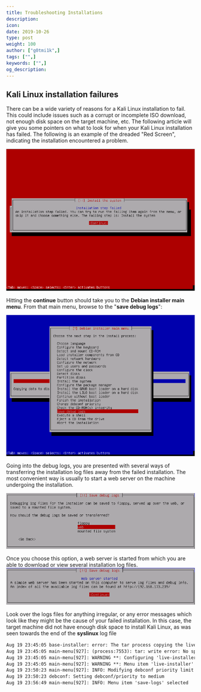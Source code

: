 ```yaml
---
title: Troubleshooting Installations
description:
icon:
date: 2019-10-26
type: post
weight: 100
author: ["g0tmi1k",]
tags: ["",]
keywords: ["",]
og_description:
---
```


## Kali Linux installation failures

There can be a wide variety of reasons for a Kali Linux installation to fail. This could include issues such as a corrupt or incomplete ISO download, not enough disk space on the target machine, etc. The following article will give you some pointers on what to look for when your Kali Linux installation has failed. The following is an example of the dreaded "Red Screen", indicating the installation encountered a problem.

![failed-kali-install](failed-kali-install.png)

Hitting the **continue** button should take you to the **Debian installer main menu**. From that main menu, browse to the "**save debug logs**":

![failed-install-kali-linux-00](failed-install-kali-linux-001.png)

Going into the debug logs, you are presented with several ways of transferring the installation log files away from the failed installation. The most convenient way is usually to start a web server on the machine undergoing the installation.

![failed-linux-installed-transfer-method](failed-linux-installed-transfer-method.png)

Once you choose this option, a web server is started from which you are able to download or view several installation log files.
![install-log-download](install-log-download.png)

Look over the logs files for anything irregular, or any error messages which look like they might be the cause of your failed installation. In this case, the target machine did not have enough disk space to install Kali Linux, as was seen towards the end of the **syslinux** log file

```html
Aug 19 23:45:05 base-installer: error: The tar process copying the live system failed (only 152937 out of 286496 files have been copied, last file was ).
Aug 19 23:45:05 main-menu[927]: (process:7553): tar: write error: No space left on device
Aug 19 23:45:05 main-menu[927]: WARNING **: Configuring 'live-installer' failed with error code 1
Aug 19 23:45:05 main-menu[927]: WARNING **: Menu item 'live-installer' failed.
Aug 19 23:50:23 main-menu[927]: INFO: Modifying debconf priority limit from 'high' to 'medium'
Aug 19 23:50:23 debconf: Setting debconf/priority to medium
Aug 19 23:56:49 main-menu[927]: INFO: Menu item 'save-logs' selected
```
